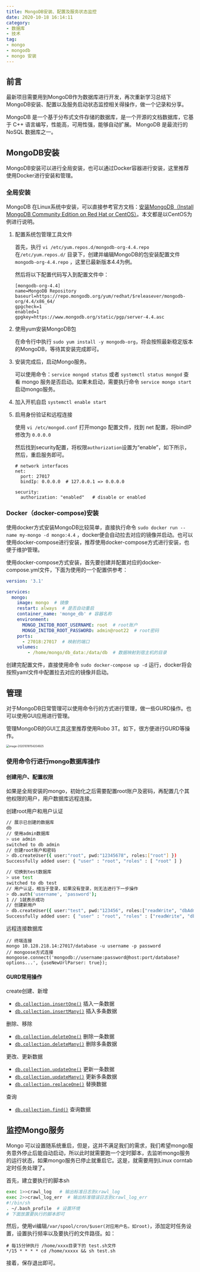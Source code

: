 ```yaml
---
title: MongoDB安装、配置及服务状态监控
date: 2020-10-18 16:14:11
category:
- 数据库
- 技术
tag:
- mongo
- mongodb
- mongo 安装
---
```


## 前言

最新项目需要用到MongoDB作为数据库进行开发，再次重新学习总结下MongoDB安装、配置以及服务启动状态监控相关得操作，做一个记录和分享。

MongoDB 是一个基于分布式文件存储的数据库，是一个开源的文档数据库，它基于 C++ 语言编写，性能高，可用性强，能够自动扩展。 MongoDB 是最流行的 NoSQL 数据库之一。

<!-- more -->

## MongoDB安装

MongoDB安装可以进行全局安装，也可以通过Docker容器进行安装，这里推荐使用Docker进行安装和管理。

### 全局安装

MongoDB 在Linux系统中安装，可以直接参考官方文档：[安装MongoDB（Install MongoDB Community Edition on Red Hat or CentOS）](https://docs.mongodb.com/manual/tutorial/install-mongodb-on-red-hat/安装)。本文都是以CentOS为例进行说明。

1. 配置系统包管理工具文件

   首先，执行 `vi /etc/yum.repos.d/mongodb-org-4.4.repo` 在`/etc/yum.repos.d/` 目录下，创建并编辑MongoDB的包安装配置文件`mongodb-org-4.4.repo` ，这里已最新版本4.4为例。

   然后将以下配置代码写入到配置文件中：

   ```
   [mongodb-org-4.4]  
   name=MongoDB Repository
   baseurl=https://repo.mongodb.org/yum/redhat/$releasever/mongodb-org/4.4/x86_64/
   gpgcheck=1
   enabled=1
   gpgkey=https://www.mongodb.org/static/pgp/server-4.4.asc
   ```

2. 使用yum安装MongoDB包

   在命令行中执行 `sudo yum install -y mongodb-org`，将会按照最新稳定版本的MongoDB，等待其安装完成即可。

3. 安装完成后，启动Mongo服务。

   可以使用命令：`service mongod status` 或者 `systemctl status mongod` 查看 mongo 服务是否启动。如果未启动，需要执行命令 `service mongo start` 启动mongo服务。

4. 加入开机自启  `systemctl enable start`

5. 启用身份验证和远程连接

   使用 `vi /etc/mongod.conf` 打开mongo 配置文件，找到 net 配置，将bindIP修改为 `0.0.0.0`

   然后找到security配置，将权限`authorization`设置为“enable”，如下所示，然后，重启服务即可。

   ```
   # network interfaces
   net:
     port: 27017
     bindIp: 0.0.0.0  # 127.0.0.1 => 0.0.0.0
     
   security:
     authorization: "enabled"   # disable or enabled
   ```

### Docker（docker-compose)安装

使用docker方式安装MongoDB比较简单，直接执行命令 `sudo docker run --name my-mongo -d mongo:4.4` ，docker便会自动拉去对应的镜像并启动。也可以使用docker-compose进行安装，推荐使用docker-compose方式进行安装，也便于维护管理。

使用docker-compose方式安装，首先要创建并配置对应的docker-compose.yml文件，下面为使用的一个配置供参考：

```yaml
version: '3.1'

services:
  mongo:
    image: mongo  # 镜像
    restart: always  # 是否自动重启
    container_name: 'monge_db' # 容器名称
    environment:
      MONGO_INITDB_ROOT_USERNAME: root  # root账户
      MONGO_INITDB_ROOT_PASSWORD: admin@root22  # root密码
    ports:
      - 27018:27017  # 映射的端口
    volumes:
        - /home/mongo/db_data:/data/db  # 数据映射到宿主机的目录
```

创建完配置文件，直接使用命令 `sudo docker-compose up -d` 运行，docker将会按照yaml文件中配置拉去对应的镜像并启动。

## 管理

对于MongoDB日常管理可以使用命令行的方式进行管理，做一些GURD操作。也可以使用GUI应用进行管理。

管理MongoDB的GUI工具这里推荐使用Robo 3T。如下，很方便进行GURD等操作。

<img src="http://qncdn.yunishare.cn/image-20201018154204925.png@water" alt="image-20201018154204925" style="zoom: 50%;" />

### 使用命令行进行mongo数据库操作

#### 创建用户、配置权限

如果是全局安装的mongo，初始化之后需要配置root账户及密码，再配置几个其他权限的用户，用户数据库远程连接。

创建root用户和用户认证

```bash
// 展示已创建的数据库
db
// 使用admin数据库
> use admin
switched to db admin
// 创建root账户和密码
> db.createUser({ user:"root", pwd:"12345678", roles:["root"] })
Successfully added user: { "user" : "root", "roles" : [ "root" ] }

// 切换到test数据库
> use test
switched to db test
// 用户认证，相当于登录，如果没有登录，则无法进行下一步操作
> db.auth('username', 'password');
1 // 1就表示成功
// 创建新用户
> db.createUser({ user:"test", pwd:"123456", roles:["readWrite", "dbAdmin"] })
Successfully added user: { "user" : "root", "roles" : ["readWrite", "dbAdmin"] }
```

远程连接数据库

``````
// 终端连接
mongo 10.128.218.14:27017/database -u username -p password
// mongoose方式连接
mongoose.connect('mongodb://username:password@host:port/database?options...', {useNewUrlParser: true});
``````



#### GURD常用操作

create创建、新增

- [`db.collection.insertOne()`](https://docs.mongodb.com/manual/reference/method/db.collection.insertOne/#db.collection.insertOne)  插入一条数据
- [`db.collection.insertMany()`](https://docs.mongodb.com/manual/reference/method/db.collection.insertMany/#db.collection.insertMany)  插入多条数据

删除、移除

- [`db.collection.deleteOne()`](https://mongodb.net.cn/manual/reference/method/db.collection.deleteOne/#db.collection.deleteOne)   删除一条数据
- [`db.collection.deleteMany()`](https://mongodb.net.cn/manual/reference/method/db.collection.deleteMany/#db.collection.deleteMany)   删除多条数据

更改、更新数据

- [`db.collection.updateOne()`](https://docs.mongodb.com/manual/reference/method/db.collection.updateOne/#db.collection.updateOne)   更新一条数据
- [`db.collection.updateMany()`](https://docs.mongodb.com/manual/reference/method/db.collection.updateMany/#db.collection.updateMany)  更新多条数据
- [`db.collection.replaceOne()`](https://docs.mongodb.com/manual/reference/method/db.collection.replaceOne/#db.collection.replaceOne)   替换数据

查询

- [`db.collection.find()`](https://docs.mongodb.com/manual/reference/method/db.collection.find/#db.collection.find)  查询数据

## 监控Mongo服务

Mongo 可以设置随系统重启，但是，这并不满足我们的需求，我们希望mongo服务意外停止后能自动启动，所以此时就需要跑一个定时脚本，去监听mongo服务的运行状态，如果mongo服务已停止就重启它。这是，就需要用到Linux corntab 定时任务处理了。

首先，建立要执行的脚本sh

```sh
exec 1>>crawl_log   # 输出标准日志到crawl_log
exec 2>>crawl_log_err  # 输出标准错误日志到crawl_log_err
#!/bin/sh
. ~/.bash_profile  # 设置环境
# 下面放置要执行的脚本即可

```

然后，使用vi编辑`/var/spool/cron/$user(对应用户名，如root)`，添加定时任务设置，设置执行频率以及要执行的文件路径。如：

```shell
# 每15分钟执行 /home/xxxx目录下的 test.sh文件
*/15 * * * * cd /home/xxxxx && sh test.sh
```

接着，保存退出即可。